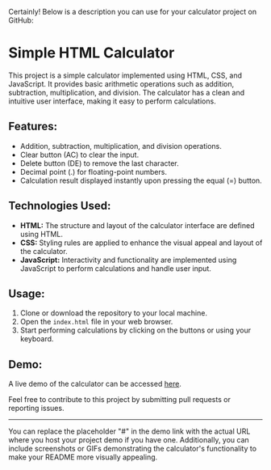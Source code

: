 Certainly! Below is a description you can use for your calculator project on GitHub:



# Simple HTML Calculator

This project is a simple calculator implemented using HTML, CSS, and JavaScript. It provides basic arithmetic operations such as addition, subtraction, multiplication, and division. The calculator has a clean and intuitive user interface, making it easy to perform calculations.

## Features:
- Addition, subtraction, multiplication, and division operations.
- Clear button (AC) to clear the input.
- Delete button (DE) to remove the last character.
- Decimal point (.) for floating-point numbers.
- Calculation result displayed instantly upon pressing the equal (=) button.

## Technologies Used:
- **HTML:** The structure and layout of the calculator interface are defined using HTML.
- **CSS:** Styling rules are applied to enhance the visual appeal and layout of the calculator.
- **JavaScript:** Interactivity and functionality are implemented using JavaScript to perform calculations and handle user input.

## Usage:
1. Clone or download the repository to your local machine.
2. Open the `index.html` file in your web browser.
3. Start performing calculations by clicking on the buttons or using your keyboard.

## Demo:
A live demo of the calculator can be accessed [here](#).

Feel free to contribute to this project by submitting pull requests or reporting issues.

---

You can replace the placeholder "#" in the demo link with the actual URL where you host your project demo if you have one. Additionally, you can include screenshots or GIFs demonstrating the calculator's functionality to make your README more visually appealing.
